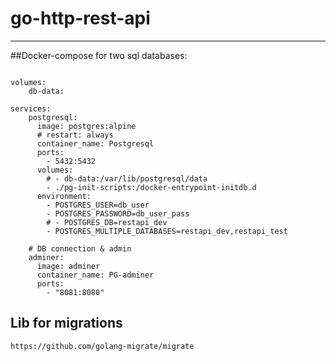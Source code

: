 # go-http-rest-api

--------
##Docker-compose for two sql databases:

```version: "3.1"

volumes:
    db-data:

services:
    postgresql:
      image: postgres:alpine
      # restart: always
      container_name: Postgresql
      ports:
        - 5432:5432
      volumes:
        # - db-data:/var/lib/postgresql/data
        - ./pg-init-scripts:/docker-entrypoint-initdb.d
      environment:
        - POSTGRES_USER=db_user
        - POSTGRES_PASSWORD=db_user_pass
        # - POSTGRES_DB=restapi_dev
        - POSTGRES_MULTIPLE_DATABASES=restapi_dev,restapi_test

    # DB connection & admin
    adminer:
      image: adminer
      container_name: PG-adminer
      ports:
        - "8081:8080"
```

## Lib for migrations
```
https://github.com/golang-migrate/migrate
```